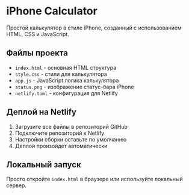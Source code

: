 # iPhone Calculator

Простой калькулятор в стиле iPhone, созданный с использованием HTML, CSS и JavaScript.

## Файлы проекта

- `index.html` - основная HTML структура
- `style.css` - стили для калькулятора
- `app.js` - JavaScript логика калькулятора
- `status.png` - изображение статус-бара iPhone
- `netlify.toml` - конфигурация для Netlify

## Деплой на Netlify

1. Загрузите все файлы в репозиторий GitHub
2. Подключите репозиторий к Netlify
3. Настройки сборки оставьте по умолчанию
4. Деплой произойдет автоматически

## Локальный запуск

Просто откройте `index.html` в браузере или используйте локальный сервер.

